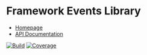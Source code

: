 # Framework Events Library

- [Homepage](https://the-framework.gitlab.io/libraries/events.html)
- [API Documentation](https://the-framework.gitlab.io/libraries/events/docs/)

[![Build](https://gitlab.com/the-framework/libraries/events/badges/master/pipeline.svg)](https://gitlab.com/the-framework/libraries/events/-/jobs)
[![Coverage](https://gitlab.com/the-framework/libraries/events/badges/master/coverage.svg?job=test:php)](https://the-framework.gitlab.io/libraries/events/coverage/)
